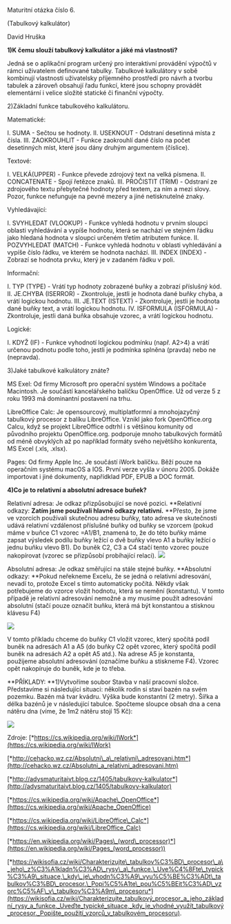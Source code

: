 Maturitní otázka číslo 6.

(Tabulkový kalkulátor)

David Hruška

**1)K čemu slouží tabulkový kalkulátor a jáké má vlastnosti?**

Jedná se o aplikační program určený pro interaktivní provádění výpočtů v
rámci uživatelem definované tabulky. Tabulkové kalkulátory v sobě
kombinují vlastnosti uživatelsky příjemného prostředí pro návrh a tvorbu
tabulek a zároveň obsahují řadu funkcí, které jsou schopny provádět
elementární i velice složité statické či finanční výpočty.

2)Základní funkce tabulkového kalkulátoru.

Matematické:

I.  SUMA - Sečtou se hodnoty.
II. USEKNOUT - Odstraní desetinná místa z čísla.
III. ZAOKROUHLIT - Funkce zaokrouhlí dané číslo na počet desetinných
    míst, které jsou dány druhým argumentem (číslice).

Textové:

I.  VELKÁ(UPPER) - Funkce převede zdrojový text na velká písmena.
II. CONCATENATE - Spojí řetězce znaků.
III. PROČISTIT (TRIM) - Odstraní ze zdrojového textu přebytečné hodnoty
    před textem, za ním a mezi slovy. Pozor, funkce nefunguje na pevné
    mezery a jiné netisknutelné znaky.

Vyhledávající:

I.  SVYHLEDAT (VLOOKUP) - Funkce vyhledá hodnotu v prvním sloupci
    oblasti vyhledávání a vypíše hodnotu, která se nachází ve stejném
    řádku jako hledaná hodnota v sloupci určeném třetím atributem
    funkce.
II. POZVYHLEDAT (MATCH) - Funkce vyhledá hodnotu v oblasti vyhledávání a
    vypíše číslo řádku, ve kterém se hodnota nachází.
III. INDEX (INDEX) - Zobrazí se hodnota prvku, který je v zadaném řádku
    v poli.

Informační:

I.  TYP (TYPE) - Vrátí typ hodnoty zobrazené buňky a zobrazí příslušný
    kód.
II. JE.CHYBA (ISERROR) - Zkontroluje, jestli je hodnota dané buňky
    chyba, a vrátí logickou hodnotu.
III. JE.TEXT (ISTEXT) - Zkontroluje, jestli je hodnota dané buňky text,
    a vrátí logickou hodnotu.
IV. ISFORMULA (ISFORMULA) - Zkontroluje, jestli daná buňka obsahuje
    vzorec, a vrátí logickou hodnotu.

Logické:

I.  KDYŽ (IF) - Funkce vyhodnotí logickou podmínku (např. A2\>4) a vrátí
    určenou podnotu podle toho, jestli je podmínka splněna (pravda) nebo
    ne (nepravda).

3)Jaké tabulkové kalkulátory znáte?

MS Exel: Od firmy Microsoft pro operační systém Windows a počítače
Macintosh. Je součástí kancelářského balíčku OpenOffice. Už od verze 5 z
roku 1993 má dominantní postavení na trhu.

LibreOffice Calc: Je opensourcový, multiplatformní a mnohojazyčný
tabulkový procesor z balíku LibreOffice. Vznikl jako fork OpenOffice.org
Calcu, když se projekt LibreOffice odtrhl i s většinou komunity od
původního projektu OpenOffice.org. podporuje mnoho tabulkových formátů
od méně obvyklých až po například formáty svého největšího konkurenta,
MS Excel (.xls, .xlsx).

Pages: Od firmy Apple Inc. Je součástí iWork balíčku. Běží pouze na
operačním systému macOS a IOS. První verze vyšla v únoru 2005. Dokáže
importovat i jiné dokumenty, napřídklad PDF, EPUB a DOC formát.

**4)Co je to relativní a absolutní adresace buňek?**

Relativní adresa: Je odkaz přizpůsobující se nové pozici. **Relativní
odkazy: **Zatím jsme používali hlavně odkazy relativní.** **Přesto, že
jsme ve vzorcích používali skutečnou adresu buňky, tato adresa ve
skutečnosti udává relativní vzdálenost příslušné buňky od buňky se
vzorcem (pokud máme v buňce C1 vzorec =A1/B1, znamená to, že do této
buňky máme zapsat výsledek podílu buňky ležící o dvě buňky vlevo A1 a
buňky ležící o jednu buňku vlevo B1). Do buněk C2, C3 a C4 stačí tento
vzorec pouze nakopírovat (vzorec se přizpůsobí probíhající relaci).
![](img/6_1.png) 

Absolutní adresa: Je odkaz směřující na stále stejné buňky. **Absolutní
odkazy: **Pokud neřekneme Excelu, že se jedná o relativní adresování,
nevadí to, protože Excel s tímto automaticky počítá. Někdy však
potřebujeme do vzorce vložit hodnotu, která se nemění (konstantu). V
tomto případě je relativní adresování nemožné a my musíme použít
adresování absolutní (stačí pouze označit buňku, která má být konstantou
a stisknou klávesu F4)

![](img/6_2.png) 

V tomto příkladu chceme do buňky C1 vložit vzorec, který spočítá podíl
buněk na adresách A1 a A5 (do buňky C2 opět vzorec, který spočítá podíl
buněk na adresách A2 a opět A5 atd.). Na adrese A5 je konstanta,
použijeme absolutní adresování (označíme buňku a stiskneme F4). Vzorec
opět nakopíruje do buněk, kde je to třeba.

**PŘÍKLADY: **1)Vytvoříme soubor Stavba v naší pracovní složce.
Představíme si následující situaci: několik rodin si staví bazén na svém
pozemku. Bazén má tvar kvádru. Výška bude konstantní (2 metry). Šířka a
délka bazénů je v následující tabulce. Spočteme sloupce obsah dna a cena
nátěru dna (víme, že 1m2 nátěru stojí 15 Kč):

![](img/6_3.png) 

Zdroje:
[*https://cs.wikipedia.org/wiki/IWork*](https://cs.wikipedia.org/wiki/IWork)

[*http://cehacko.wz.cz/Absolutni\_a\_relativni\_adresovani.htm*](http://cehacko.wz.cz/Absolutni_a_relativni_adresovani.htm)

[*http://adysmaturitaivt.blog.cz/1405/tabulkovy-kalkulator*](http://adysmaturitaivt.blog.cz/1405/tabulkovy-kalkulator)

[*https://cs.wikipedia.org/wiki/Apache\_OpenOffice*](https://cs.wikipedia.org/wiki/Apache_OpenOffice)

[*https://cs.wikipedia.org/wiki/LibreOffice\_Calc*](https://cs.wikipedia.org/wiki/LibreOffice_Calc)

[*https://en.wikipedia.org/wiki/Pages\_(word\_processor)*](https://en.wikipedia.org/wiki/Pages_(word_processor))

[*https://wikisofia.cz/wiki/Charakterizujte\_tabulkov%C3%BD\_procesor\_a\_jeho\_z%C3%A1kladn%C3%AD\_rysy\_a\_funkce.\_Uve%C4%8Fte\_typick%C3%A9\_situace,\_kdy\_je\_vhodn%C3%A9\_vyu%C5%BE%C3%ADt\_tabulkov%C3%BD\_procesor.\_Popi%C5%A1te\_pou%C5%BEit%C3%AD\_vzorc%C5%AF\_v\_tabulkov%C3%A9m\_procesoru*](https://wikisofia.cz/wiki/Charakterizujte_tabulkový_procesor_a_jeho_základní_rysy_a_funkce._Uveďte_typické_situace,_kdy_je_vhodné_využít_tabulkový_procesor._Popište_použití_vzorců_v_tabulkovém_procesoru).
